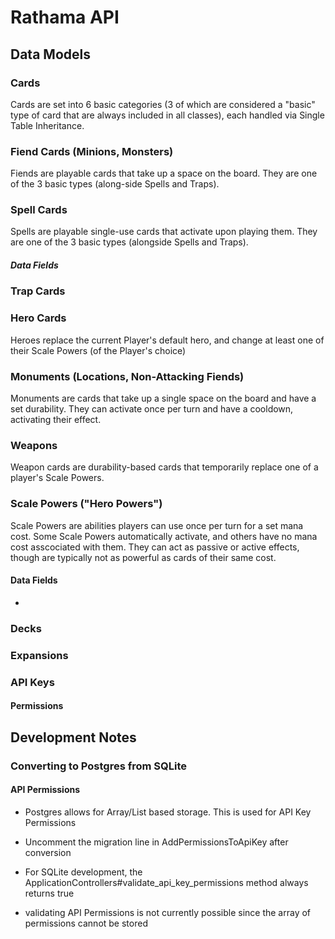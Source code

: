 # Rathama API


## Data Models

### Cards
Cards are set into 6 basic categories (3 of which are considered a "basic" type of card that are always included in all classes), each handled via Single Table Inheritance.

### Fiend Cards (Minions, Monsters)
Fiends are playable cards that take up a space on the board.  They are one of the 3 basic types (along-side Spells and Traps).


### Spell Cards
Spells are playable single-use cards that activate upon playing them.  They are one of the 3 basic types (alongside Spells and Traps).

##### Data Fields


### Trap Cards

### Hero Cards
Heroes replace the current Player's default hero, and change at least one of their Scale Powers (of the Player's choice)


### Monuments (Locations, Non-Attacking Fiends)
Monuments are cards that take up a single space on the board and have a set durability.  They can activate once per turn and have a cooldown, activating their effect.

### Weapons
Weapon cards are durability-based cards that temporarily replace one of a player's Scale Powers.




### Scale Powers ("Hero Powers")
Scale Powers are abilities players can use once per turn for a set mana cost.  Some Scale Powers automatically activate, and others have no mana cost asscociated with them.  They can act as passive or active effects, though are typically not as powerful as cards of their same cost.

#### Data Fields
* 



### Decks
### Expansions

### API Keys

#### Permissions


## Development Notes

### Converting to Postgres from SQLite

#### API Permissions
* Postgres allows for Array/List based storage.  This is used for API Key Permissions
* Uncomment the migration line in AddPermissionsToApiKey after conversion

* For SQLite development, the ApplicationControllers#validate_api_key_permissions method always returns true
* validating API Permissions is not currently possible since the array of permissions cannot be stored